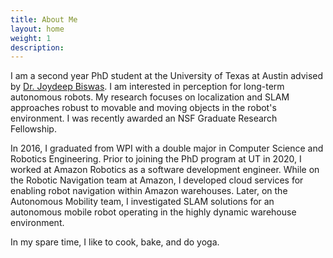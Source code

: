 ```yaml
---
title: About Me
layout: home
weight: 1
description: 
---
```

[//]: # (Add link to Joydeep's website)

I am a second year PhD student at the University of Texas at Austin advised by [Dr. Joydeep Biswas](https://www.joydeepb.com). I am interested in
 perception for long-term autonomous robots. My research focuses on localization and SLAM approaches robust to movable and moving
  objects in the robot's environment. I was recently awarded an NSF Graduate Research Fellowship. 
  
[//]: # (Add more about research)
  
   
In 2016, I graduated from WPI with a double major in Computer Science and Robotics Engineering. Prior to joining the
PhD program at UT in 2020, I worked at Amazon Robotics as a software development engineer. While on the Robotic 
Navigation team at Amazon, I developed cloud services for enabling robot navigation within Amazon warehouses. Later, 
on the Autonomous Mobility team, I investigated SLAM solutions for an autonomous mobile robot operating in the highly
dynamic warehouse environment.   

In my spare time, I like to cook, bake, and do yoga.    

  

